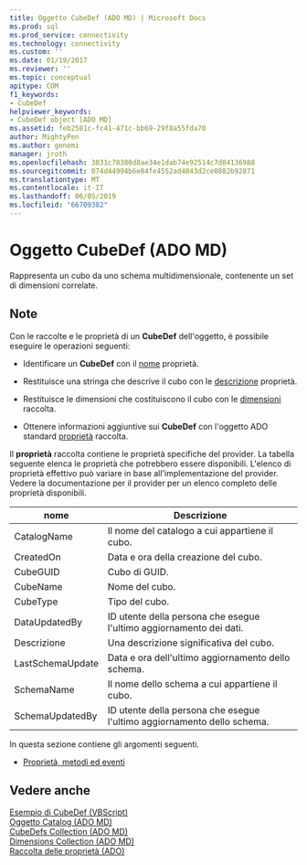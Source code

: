 ```yaml
---
title: Oggetto CubeDef (ADO MD) | Microsoft Docs
ms.prod: sql
ms.prod_service: connectivity
ms.technology: connectivity
ms.custom: ''
ms.date: 01/19/2017
ms.reviewer: ''
ms.topic: conceptual
apitype: COM
f1_keywords:
- CubeDef
helpviewer_keywords:
- CubeDef object [ADO MD]
ms.assetid: feb2581c-fc41-471c-bb69-29f8a55fda70
author: MightyPen
ms.author: genemi
manager: jroth
ms.openlocfilehash: 3831c78380d8ae34e1dab74e92514c7d84136988
ms.sourcegitcommit: 074d44994b6e84fe4552ad4843d2ce0882b92871
ms.translationtype: MT
ms.contentlocale: it-IT
ms.lasthandoff: 06/05/2019
ms.locfileid: "66709382"
---
```

# <a name="cubedef-object-ado-md"></a>Oggetto CubeDef (ADO MD)
Rappresenta un cubo da uno schema multidimensionale, contenente un set di dimensioni correlate.  
  
## <a name="remarks"></a>Note  
 Con le raccolte e le proprietà di un **CubeDef** dell'oggetto, è possibile eseguire le operazioni seguenti:  
  
-   Identificare un **CubeDef** con il [nome](../../../ado/reference/ado-md-api/name-property-ado-md.md) proprietà.  
  
-   Restituisce una stringa che descrive il cubo con le [descrizione](../../../ado/reference/ado-md-api/description-property-ado-md.md) proprietà.  
  
-   Restituisce le dimensioni che costituiscono il cubo con le [dimensioni](../../../ado/reference/ado-md-api/dimensions-collection-ado-md.md) raccolta.  
  
-   Ottenere informazioni aggiuntive sui **CubeDef** con l'oggetto ADO standard [proprietà](../../../ado/reference/ado-api/properties-collection-ado.md) raccolta.  
  
 Il **proprietà** raccolta contiene le proprietà specifiche del provider. La tabella seguente elenca le proprietà che potrebbero essere disponibili. L'elenco di proprietà effettivo può variare in base all'implementazione del provider. Vedere la documentazione per il provider per un elenco completo delle proprietà disponibili.  
  
|nome|Descrizione|  
|----------|-----------------|  
|CatalogName|Il nome del catalogo a cui appartiene il cubo.|  
|CreatedOn|Data e ora della creazione del cubo.|  
|CubeGUID|Cubo di GUID.|  
|CubeName|Nome del cubo.|  
|CubeType|Tipo del cubo.|  
|DataUpdatedBy|ID utente della persona che esegue l'ultimo aggiornamento dei dati.|  
|Descrizione|Una descrizione significativa del cubo.|  
|LastSchemaUpdate|Data e ora dell'ultimo aggiornamento dello schema.|  
|SchemaName|Il nome dello schema a cui appartiene il cubo.|  
|SchemaUpdatedBy|ID utente della persona che esegue l'ultimo aggiornamento dello schema.|  
  
 In questa sezione contiene gli argomenti seguenti.  
  
-   [Proprietà, metodi ed eventi](../../../ado/reference/ado-md-api/cubedef-object-properties-methods-and-events.md)  
  
## <a name="see-also"></a>Vedere anche  
 [Esempio di CubeDef (VBScript)](../../../ado/reference/ado-md-api/cubedef-example-vbscript.md)   
 [Oggetto Catalog (ADO MD)](../../../ado/reference/ado-md-api/catalog-object-ado-md.md)   
 [CubeDefs Collection (ADO MD)](../../../ado/reference/ado-md-api/cubedefs-collection-ado-md.md)   
 [Dimensions Collection (ADO MD)](../../../ado/reference/ado-md-api/dimensions-collection-ado-md.md)   
 [Raccolta delle proprietà (ADO)](../../../ado/reference/ado-api/properties-collection-ado.md)
